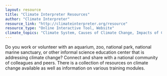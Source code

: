```yaml
---
layout: resource
title: "Climate Interpreter Resources"
author: "Climate Interpreter"
resource_link: "http://climateinterpreter.org/resource"
resource_type: "Online Interactive Tool, Website"
climate_topics: "Climate System, Causes of Climate Change, Impacts of Climate Change, Mitigation, Adaptation"
---
```


Do you work or volunteer with an aquarium, zoo, national park, national marine sanctuary, or other informal science education center that is addressing climate change? Connect and share with a national community of colleagues and peers. There is a collection of resources on climate change available as well as information on various training modules.
